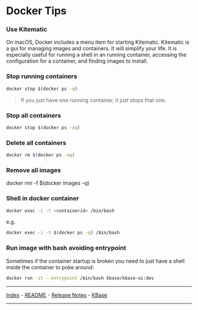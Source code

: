 # Docker Tips

### Use Kitematic

On macOS, Docker includes a menu item for starting Kitematic. Kitematic is a gui for managing images and containers. It will simplify your life. It is especially useful for running a shell in an running container, accessing the configuration for a container, and finding images to install.

### Stop running containers

```bash
docker stop $(docker ps -q)
```

> If you just have one running container, it just stops that one.

### Stop all containers

```bash
docker stop $(docker ps -aq)
```


### Delete all containers

```bash
docker rm $(docker ps -aq)
```

### Remove all images

docker rmi -f $(docker images -q)

### Shell in docker container

```bash
docker exec -i -t <containerid> /bin/bash
```

e.g.

```bash
docker exec -i -t $(docker ps -q) /bin/bash
```

### Run image with bash avoiding entrypoint

Sometimes if the container startup is broken you need to just have a shell inside the container to poke around:

```bash
docker run -it --entrypoint /bin/bash kbase/kbase-ui:dev
```

---

[Index](../index.md) - [README](../README.md) - [Release Notes](../../release-notes/index.md) - [KBase](http://kbase.us)

---